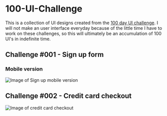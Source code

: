 # 100-UI-Challenge
This is a collection of UI designs created from the [100 day UI challenge](http://www.dailyui.co/). I will not make an user interface everyday because of the little time I have to work on these challenges, so this will ultimately be an accumulation of 100 UI's in indefinite time.

## Challenge #001 - Sign up form

### Mobile version
![Image of Sign up mobile version](https://github.com/Dayan-Zhanchi/100-UI-Challenge/blob/master/%23001%20-%20Sign%20up/Sign%20up%20-%20mobile%20version%202.png)

## Challenge #002 - Credit card checkout
![Image of credit card checkout](https://github.com/Dayan-Zhanchi/100-UI-Challenge/blob/master/%23002%20-%20Credit%20card%20checkout/Credit%20card%20checkout.png)
